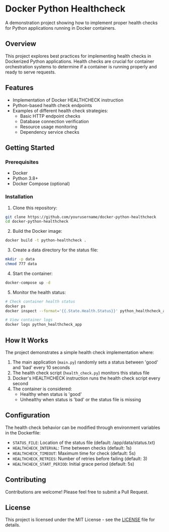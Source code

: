 # Docker Python Healthcheck

A demonstration project showing how to implement proper health checks for Python applications running in Docker containers.

## Overview

This project explores best practices for implementing health checks in Dockerized Python applications. Health checks are crucial for container orchestration systems to determine if a container is running properly and ready to serve requests.

## Features

- Implementation of Docker HEALTHCHECK instruction
- Python-based health check endpoints
- Examples of different health check strategies:
  - Basic HTTP endpoint checks
  - Database connection verification
  - Resource usage monitoring
  - Dependency service checks

## Getting Started

### Prerequisites

- Docker
- Python 3.8+
- Docker Compose (optional)

### Installation

1. Clone this repository:

```bash
git clone https://github.com/yourusername/docker-python-healthcheck
cd docker-python-healthcheck
```

2. Build the Docker image:

```bash
docker build -t python-healthcheck .
```

3. Create a data directory for the status file:

```bash
mkdir -p data
chmod 777 data
```

4. Start the container:

```bash
docker-compose up -d
```

5. Monitor the health status:

```bash
# Check container health status
docker ps
docker inspect --format='{{.State.Health.Status}}' python_healthcheck_app

# View container logs
docker logs python_healthcheck_app
```

## How It Works

The project demonstrates a simple health check implementation where:

1. The main application (`main.py`) randomly sets a status between 'good' and 'bad' every 10 seconds
2. The health check script (`health_check.py`) monitors this status file
3. Docker's HEALTHCHECK instruction runs the health check script every second
4. The container is considered:
   - Healthy when status is 'good'
   - Unhealthy when status is 'bad' or the status file is missing

## Configuration

The health check behavior can be modified through environment variables in the Dockerfile:

- `STATUS_FILE`: Location of the status file (default: /app/data/status.txt)
- `HEALTHCHECK_INTERVAL`: Time between checks (default: 1s)
- `HEALTHCHECK_TIMEOUT`: Maximum time for check (default: 5s)
- `HEALTHCHECK_RETRIES`: Number of retries before failing (default: 3)
- `HEALTHCHECK_START_PERIOD`: Initial grace period (default: 5s)

## Contributing

Contributions are welcome! Please feel free to submit a Pull Request.

## License

This project is licensed under the MIT License - see the [LICENSE](LICENSE) file for details.
